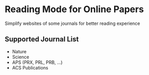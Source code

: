 # Reading Mode for Online Papers

 Simplify websites of some journals for better reading experience

## Supported Journal List

+ Nature
+ Science
+ APS (PRX, PRL, PRB, ...)
+ ACS Publications